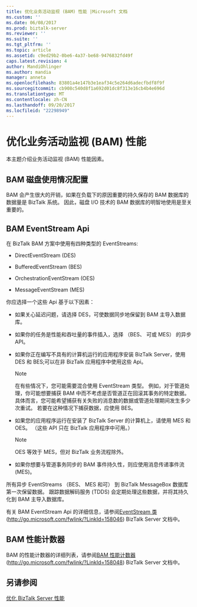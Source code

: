 ```yaml
---
title: 优化业务活动监视 (BAM) 性能 |Microsoft 文档
ms.custom: ''
ms.date: 06/08/2017
ms.prod: biztalk-server
ms.reviewer: ''
ms.suite: ''
ms.tgt_pltfrm: ''
ms.topic: article
ms.assetid: c9ed29b2-0be6-4a37-be68-9476832fd49f
caps.latest.revision: 4
author: MandiOhlinger
ms.author: mandia
manager: anneta
ms.openlocfilehash: 83801a4e147b3e1eaf34c5e264d6adecfbdf8f9f
ms.sourcegitcommit: cb908c540d8f1a692d01dc8f313e16cb4b4e696d
ms.translationtype: MT
ms.contentlocale: zh-CN
ms.lasthandoff: 09/20/2017
ms.locfileid: "22298949"
---
```

# <a name="optimizing-business-activity-monitoring-bam-performance"></a>优化业务活动监视 (BAM) 性能
本主题介绍业务活动监视 (BAM) 性能因素。  
  
## <a name="bam-disk-usage-configuration"></a>BAM 磁盘使用情况配置  
 BAM 会产生很大的开销，如果在负载下的原因重要的持久保存的 BAM 数据库的数据量是 BizTalk 系统。 因此，磁盘 I/O 技术的 BAM 数据库的明智地使用是至关重要的。  
  
## <a name="bam-eventstream-apis"></a>BAM EventStream Api  
 在 BizTalk BAM 方案中使用有四种类型的 EventStreams:  
  
-   DirectEventStream (DES)  
  
-   BufferedEventStream (BES)  
  
-   OrchestrationEventStream (OES)  
  
-   MessageEventStream (MES)  
  
 你应选择一个这些 Api 基于以下因素：  
  
-   如果关心延迟问题，请选择 DES，可使数据同步地保留到 BAM 主导入数据库。  
  
-   如果你的任务是性能和吞吐量的事件插入，选择 （BES、 可或 MES） 的异步 API。  
  
-   如果你正在编写不具有的计算机运行的应用程序安装 BizTalk Server，使用 DES 和 BES;可以在非 BizTalk 应用程序中使用这些 Api。  
  
    > [!NOTE]  
    >  在有些情况下，您可能需要混合使用 EventStream 类型。 例如，对于管道处理，你可能想要捕获 BAM 中而不考虑是否管道正在回滚其事务的特定数据。 具体而言，您可能希望捕获有关失败的消息数的数据或管道处理期间发生多少次重试。 若要在这种情况下捕获数据，应使用 BES。  
  
-   如果您的应用程序运行在安装了 BizTalk Server 的计算机上，请使用 MES 和 OES。 （这些 API 只在 BizTalk 应用程序中可用。）  
  
    > [!NOTE]  
    >  OES 等效于 MES，但对 BizTalk 业务流程除外。  
  
-   如果你想要与管道事务同步的 BAM 事件持久性，则应使用消息传递事件流 (MES)。  
  
 所有异步 EventStreams （BES、 MES 和可） 到 BizTalk MessageBox 数据库第一次保留数据。 跟踪数据解码服务 (TDDS) 会定期处理这些数据，并将其持久化到 BAM 主导入数据库。  
  
 有关 BAM EventStream Api 的详细信息，请参阅[EventStream 类](http://go.microsoft.com/fwlink/?LinkId=158046)(http://go.microsoft.com/fwlink/?LinkId=158046) BizTalk Server 文档中。  
  
## <a name="bam-performance-counters"></a>BAM 性能计数器  
 BAM 的性能计数器的详细列表，请参阅[BAM 性能计数器](http://go.microsoft.com/fwlink/?LinkId=158048)(http://go.microsoft.com/fwlink/?LinkId=158048) BizTalk Server 文档中。  
  
## <a name="see-also"></a>另请参阅  
 [优化 BizTalk Server 性能](../technical-guides/optimizing-biztalk-server-performance.md)